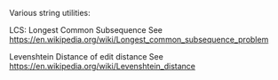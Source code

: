Various string utilities:

LCS: Longest Common Subsequence
See https://en.wikipedia.org/wiki/Longest_common_subsequence_problem

Levenshtein Distance of edit distance
See https://en.wikipedia.org/wiki/Levenshtein_distance
